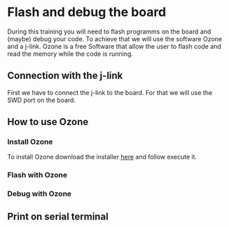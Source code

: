 # Flash and debug the board

During this training you will need to flash programms on the board and (maybe) debug your code.
To achieve that we will use the software Ozone and a j-link.
Ozone is a free Software that allow the user to flash code and read the memory while the code is running.

## Connection with the j-link

First we have to connect the j-link to the board.
For that we will use the SWD port on the board.

## How to use Ozone

### Install Ozone

To install Ozone download the installer [here](https://www.segger.com/downloads/jlink/#Ozone) and follow execute it.

### Flash with Ozone

### Debug with Ozone

## Print on serial terminal
